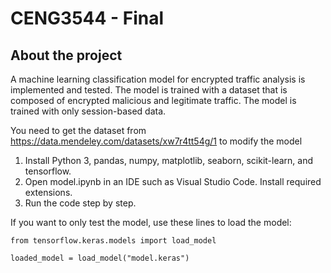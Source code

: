 # CENG3544 - Final

## About the project
A machine learning classification model for encrypted traffic analysis is implemented and tested. The model is trained with a dataset that is composed of encrypted malicious and legitimate traffic. The model is trained with only session-based data.

You need to get the dataset from https://data.mendeley.com/datasets/xw7r4tt54g/1 to modify the model

1. Install Python 3, pandas, numpy, matplotlib, seaborn, scikit-learn, and tensorflow.
2. Open model.ipynb in an IDE such as Visual Studio Code. Install required extensions.
3. Run the code step by step.

If you want to only test the model, use these lines to load the model:

    from tensorflow.keras.models import load_model

    loaded_model = load_model("model.keras")
